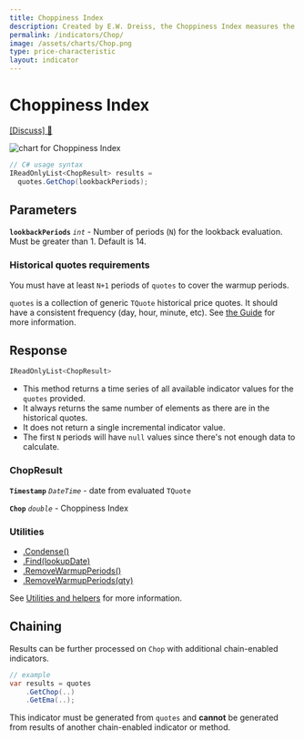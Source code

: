 ```yaml
---
title: Choppiness Index
description: Created by E.W. Dreiss, the Choppiness Index measures the trendiness or choppiness on a scale of 0 to 100, to depict steady trends versus conditions of choppiness.
permalink: /indicators/Chop/
image: /assets/charts/Chop.png
type: price-characteristic
layout: indicator
---
```


# Choppiness Index

[[Discuss] 💬](https://github.com/DaveSkender/Stock.Indicators/discussions/357 "Community discussion about this indicator")

![chart for Choppiness Index](/assets/charts/Chop.png)

```csharp
// C# usage syntax
IReadOnlyList<ChopResult> results =
  quotes.GetChop(lookbackPeriods);
```

## Parameters

**`lookbackPeriods`** _`int`_ - Number of periods (`N`) for the lookback evaluation.  Must be greater than 1.  Default is 14.

### Historical quotes requirements

You must have at least `N+1` periods of `quotes` to cover the warmup periods.

`quotes` is a collection of generic `TQuote` historical price quotes.  It should have a consistent frequency (day, hour, minute, etc).  See [the Guide](/guide/#historical-quotes) for more information.

## Response

```csharp
IReadOnlyList<ChopResult>
```

- This method returns a time series of all available indicator values for the `quotes` provided.
- It always returns the same number of elements as there are in the historical quotes.
- It does not return a single incremental indicator value.
- The first `N` periods will have `null` values since there's not enough data to calculate.

### ChopResult

**`Timestamp`** _`DateTime`_ - date from evaluated `TQuote`

**`Chop`** _`double`_ - Choppiness Index

### Utilities

- [.Condense()](/utilities#condense)
- [.Find(lookupDate)](/utilities#find-indicator-result-by-date)
- [.RemoveWarmupPeriods()](/utilities#remove-warmup-periods)
- [.RemoveWarmupPeriods(qty)](/utilities#remove-warmup-periods)

See [Utilities and helpers](/utilities#utilities-for-indicator-results) for more information.

## Chaining

Results can be further processed on `Chop` with additional chain-enabled indicators.

```csharp
// example
var results = quotes
    .GetChop(..)
    .GetEma(..);
```

This indicator must be generated from `quotes` and **cannot** be generated from results of another chain-enabled indicator or method.
